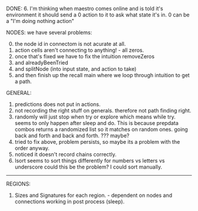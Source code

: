 
DONE:
6. I'm thinking when maestro comes online and is told it's environment it should send a 0 action to it to ask what state it's in. 0 can be a "I'm doing nothing action"




NODES: we have several problems:

0. the node id in connectom is not acurate at all.
1. action cells aren't connecting to anything! - all zeros.
2. once that's fixed we have to fix the intuition removeZeros
3. and alreadyBeenTried
4. and splitNode (into input state, and action to take)
5. and then finish up the recall main where we loop through intuition to get a path.


GENERAL:

1. predictions does not put in actions.
2. not recording the right stuff on generals. therefore not path finding right.
3. randomly will just stop when try or explore which means while try. seems to only happen after sleep and do.
    This is because prepdata combos returns a randomized list so it matches on random ones. going back and forth and back and forth.
    ??? maybe?
4. tried to fix above, problem persists, so maybe its a problem with the order anyway.
5. noticed it doesn't record chains correctly.
6. lsort seems to sort things differently for numbers vs letters vs underscore could this be the problem? I could sort manually.


--------------------------------------------------------------------------------

REGIONS:

1. Sizes and Signatures for each region. - dependent on nodes and connections working in post process (sleep).
